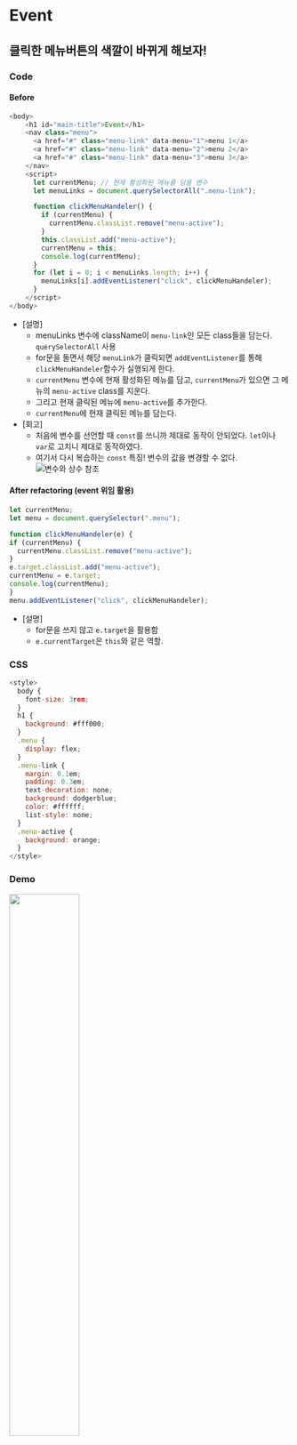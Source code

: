 # Event

## 클릭한 메뉴버튼의 색깔이 바뀌게 해보자!

### Code
#### Before
```javascript
<body>
    <h1 id="main-title">Event</h1>
    <nav class="menu">
      <a href="#" class="menu-link" data-menu="1">menu 1</a>
      <a href="#" class="menu-link" data-menu="2">menu 2</a>
      <a href="#" class="menu-link" data-menu="3">menu 3</a>
    </nav>
    <script>
      let currentMenu; // 현재 활성화된 메뉴를 담을 변수
      let menuLinks = document.querySelectorAll(".menu-link");

      function clickMenuHandeler() {
        if (currentMenu) {
          currentMenu.classList.remove("menu-active");
        }
        this.classList.add("menu-active");
        currentMenu = this;
        console.log(currentMenu);
      }
      for (let i = 0; i < menuLinks.length; i++) {
        menuLinks[i].addEventListener("click", clickMenuHandeler);
      }
    </script>
</body>
```
- [설명]
    - menuLinks 변수에 className이 `menu-link`인 모든 class들을 담는다. `querySelectorAll` 사용
    - for문을 돌면서 해당 `menuLink`가 클릭되면 `addEventListener`를 통해 `clickMenuHandeler`함수가 실행되게 한다.
    - `currentMenu` 변수에 현재 활성화된 메뉴를 담고, `currentMenu`가 있으면 그 메뉴의 `menu-active` class를 지운다.
    - 그리고 현재 클릭된 메뉴에 `menu-active`를 추가한다.
    - `currentMenu`에 현재 클릭된 메뉴를 담는다.
- [회고]
    - 처음에 변수를 선언할 때 `const`를 쓰니까 제대로 동작이 안되었다. `let`이나 `var`로 고치니 제대로 동작하였다.
    - 여기서 다시 복습하는 `const` 특징! 변수의 값을 변경할 수 없다. ![변수와 상수 참조](https://ko.javascript.info/variables)

#### After refactoring (event 위임 활용)
```javascript
let currentMenu;
let menu = document.querySelector(".menu");

function clickMenuHandeler(e) {
if (currentMenu) {
  currentMenu.classList.remove("menu-active");
}
e.target.classList.add("menu-active");
currentMenu = e.target;
console.log(currentMenu);
}
menu.addEventListener("click", clickMenuHandeler);
```
- [설명]
    - for문을 쓰지 않고 `e.target`을 활용함
    - `e.currentTarget`은 `this`와 같은 역할.
   
### CSS
```javascript
<style>
  body {
    font-size: 3rem;
  }
  h1 {
    background: #fff000;
  }
  .menu {
    display: flex;
  }
  .menu-link {
    margin: 0.1em;
    padding: 0.3em;
    text-decoration: none;
    background: dodgerblue;
    color: #ffffff;
    list-style: none;
  }
  .menu-active {
    background: orange;
  }
</style>
```
### Demo
<img src="https://user-images.githubusercontent.com/60775453/127089572-df722da6-94bb-4d5d-a071-5862f1e971a6.gif" width="50%" height="50%">
